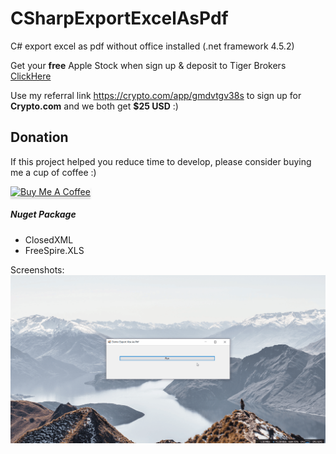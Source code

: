 # CSharpExportExcelAsPdf
C# export excel as pdf without office installed (.net framework 4.5.2)

Get your **free** Apple Stock when sign up & deposit to Tiger Brokers 
[ClickHere](https://www.tigerbrokers.com.sg/activity/forapp/invitflow-intl/signup.html?template=invite202011&lang=en_US&invite=E9WV2L)

Use my referral link https://crypto.com/app/gmdvtgv38s to sign up for **Crypto.com** and we both get **$25 USD** :)

## Donation

If this project helped you reduce time to develop, please consider buying me a cup of coffee :)

<a href="https://www.buymeacoffee.com/ongyishen" 
target="_blank">
<img src="https://www.buymeacoffee.com/assets/img/custom_images/orange_img.png" 
alt="Buy Me A Coffee" style="height: 41px !important;width: 174px !important;box-shadow: 0px 3px 2px 0px rgba(190, 190, 190, 0.5) !important;-webkit-box-shadow: 0px 3px 2px 0px rgba(190, 190, 190, 0.5) !important;" ></a>



##### Nuget Package

- ClosedXML
- FreeSpire.XLS



Screenshots:
<img src="https://github.com/ongyishen/CSharpExportExcelAsPdf/blob/main/Sample.gif?raw=true" />

